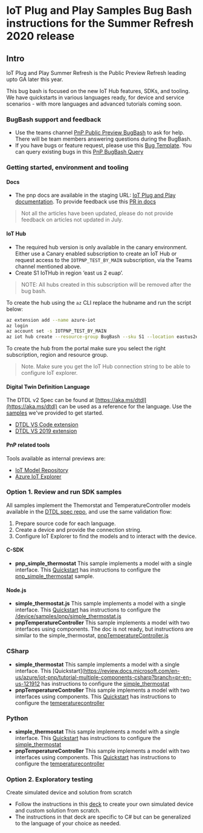 <!-- markdownlint-disable MD033 -->
# IoT Plug and Play Samples Bug Bash instructions for the Summer Refresh 2020 release

## Intro

IoT Plug and Play Summer Refresh is the Public Preview Refresh leading upto GA later this year.

This bug bash is focused on the new IoT Hub features, SDKs, and tooling. We have quickstarts in various languages ready, for device and service scenarios - with more languages and advanced tutorials coming soon.

### BugBash support and feedback

- Use the teams channel [PnP Public Preview BugBash](https://teams.microsoft.com/l/channel/19%3a0b9d0f166a3d41c69ce90fcca7631962%40thread.skype/PnP%2520Public%2520Preview?groupId=dcc1ac84-f476-4c96-8034-b2d77e54c8bf&tenantId=72f988bf-86f1-41af-91ab-2d7cd011db47) to ask for help. There will be team members answering questions during the BugBash.
- If you have bugs or feature request, please use this [Bug Template](https://msazure.visualstudio.com/One/_workitems/create/Bug?templateId=221e542f-3428-49ba-951b-5ba1dce3f9a9&ownerId=1e65a829-00c0-4dc9-8088-d41678a0d033). You can query existing bugs in this [PnP BugBash Query](https://msazure.visualstudio.com/One/_queries/query-edit/07523176-81f2-4eb3-a795-8a483cd30310/)

### Getting started, environment and tooling

#### Docs

- The pnp docs are available in the staging URL: [IoT Plug and Play documentation](https://review.docs.microsoft.com/azure/iot-pnp/?branch=pr-en-us-121912). To provide feedback use this [PR in docs](https://github.com/MicrosoftDocs/azure-docs-pr/pull/121912) 

> Not all the articles have been updated, please do not provide feedback on articles not updated in July.

#### IoT Hub

- The required hub version is only available in the canary environment. Either use a Canary enabled subscription to create an IoT Hub or request access to the `IOTPNP_TEST_BY_MAIN` subscription, via the Teams channel mentioned above.
- Create S1 IoTHub in region ‘east us 2 euap’.

>NOTE: All hubs created in this subscription will be removed after the bug bash.

To create the hub using the `az` CLI replace the hubname and run the script below:

```bash
az extension add --name azure-iot
az login
az account set -s IOTPNP_TEST_BY_MAIN
az iot hub create --resource-group BugBash --sku S1 --location eastus2euap --partition-count 4 --name <alias-hub-name>
```

To create the hub from the portal make sure you select the right subscription, region and resource group.

> Note. Make sure you get the IoT Hub connection string to be able to configure IoT explorer.

#### Digital Twin Definition Language

The DTDL v2 Spec can be found at [https://aka.ms/dtdl](https://aka.ms/dtdl) can be used as a reference for the language. Use the [samples](https://github.com/Azure/opendigitaltwins-dtdl/tree/master/DTDL/v2/samples) we've provided to get started.

- [DTDL VS Code extension](https://marketplace.visualstudio.com/items?itemName=vsciot-vscode.vscode-dtdl)
- [DTDL VS 2019 extension](https://github.com/microsoft/vs-dtdl-language-support/releases/tag/v0.1.0-rc2)

#### PnP related tools

Tools available as internal previews are:

- [IoT Model Repository](https://canary.iotmodels.trafficmanager.net/)
- [Azure IoT Explorer](https://github.com/YingXue/azure-iot-explorer/releases/tag/PnpSummerRefresh-0709)

### Option 1. Review and run SDK samples

All samples implement the Themorstat and TemperatureController models available in the [DTDL spec repo](https://github.com/Azure/opendigitaltwins-dtdl/tree/master/DTDL/v2/samples), and use the same validation flow:

1. Prepare source code for each language.
2. Create a device and provide the connection string.
3. Configure IoT Explorer to find the models and to interact with the device.

#### C-SDK

- **pnp_simple_thermostat** This sample implements a model with a single interface. This [Quickstart](https://review.docs.microsoft.com/en-us/azure/iot-pnp/quickstart-connect-device-c?branch=pr-en-us-121718) has instructions to configure the [pnp_simple_thermostat](https://github.com/Azure/azure-iot-sdk-c/tree/master/iothub_client/samples/pnp/pnp_simple_thermostat) sample.


#### Node.js

- **simple_thermostat.js** This sample implements a model with a single interface. This [Quickstart](https://review.docs.microsoft.com/azure/iot-pnp/quickstart-service-node?branch=pr-en-us-121718) has instructions to configure the [/device/samples/pnp/simple_thermostat.js](https://github.com/Azure/azure-iot-sdk-node/blob/master/device/samples/pnp/simple_thermostat.js)
- **pnpTemperatureController** This sample implements a model with two interfaces using components. The doc is not ready, but instructions are similar to the simple_thermostat, [pnpTemperatureController.js](https://github.com/Azure/azure-iot-sdk-node/blob/master/device/samples/pnp/pnpTemperatureController.js)

### CSharp
- **simple_thermostat** This sample implements a model with a single interface. This [Quickstart](https://review.docs.microsoft.com/en-us/azure/iot-pnp/tutorial-multiple-components-csharp?branch=pr-en-us-121912 has instructions to configure the [simple_thermostat](https://github.com/Azure/azure-iot-sdk-csharp/tree/master/iothub/device/samples/PnpDeviceSamples/Thermostat)
- **pnpTemperatureController** This sample implements a model with two interfaces using components. This [Quickstart](https://review.docs.microsoft.com/en-us/azure/iot-pnp/tutorial-multiple-components-csharp?branch=pr-en-us-121912) has instructions to configure the [temperaturecontroller](https://github.com/Azure/azure-iot-sdk-csharp/tree/master/iothub/device/samples/PnpDeviceSamples/TemperatureController)

### Python
- **simple_thermostat** This sample implements a model with a single interface. This [Quickstart](https://review.docs.microsoft.com/en-us/azure/iot-pnp/quickstart-connect-device-python?branch=pr-en-us-121912) has instructions to configure the [simple_thermostat](https://github.com/Azure/azure-iot-sdk-python/blob/master/azure-iot-device/samples/pnp/pnp_thermostat.py)
- **pnpTemperatureController** This sample implements a model with two interfaces using components. This [Quickstart](https://review.docs.microsoft.com/en-us/azure/iot-pnp/tutorial-multiple-components-python?branch=pr-en-us-121912) has instructions to configure the [temperaturecontroller](https://github.com/Azure/azure-iot-sdk-python/blob/master/azure-iot-device/samples/pnp/pnp_temp_controller_with_thermostats.py)


### Option 2. Exploratory testing

Create simulated device and solution from scratch

- Follow the instructions in this [deck](https://microsoft.sharepoint.com/:p:/t/PnPCross-TeamCore/EVKSV21fLY1DpsThEe7BpGAB0ICpX9Fjice0YCGS8JWm_A?e=5aYEQ3) to create your own simulated device and custom solution from scratch.
- The instructions in that deck are specific to C# but can be generalized to the language of your choice as needed.
